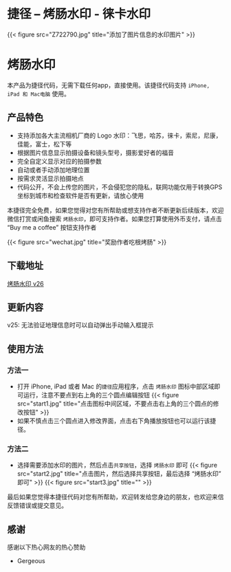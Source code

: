 # 捷径 – 烤肠水印 - 徕卡水印

{{< figure src="Z722790.jpg" title="添加了图片信息的水印图片" >}}
# 烤肠水印
本产品为捷径代码，无需下载任何app，直接使用。该捷径代码支持 `iPhone, iPad 和 Mac电脑` 使用。

## 产品特色
  * 支持添加各大主流相机厂商的 Logo 水印：飞思，哈苏，徕卡，索尼，尼康，佳能，富士，松下等
  * 根据图片信息显示拍摄设备和镜头型号，摄影爱好者的福音
  * 完全自定义显示对应的拍摄参数
  * 自动或者手动添加地理位置
  * 按需求灵活显示拍摄地点
  * 代码公开，不会上传您的图片，不会侵犯您的隐私，联网功能仅用于转换GPS坐标到城市和检查软件是否有更新，请放心使用

本捷径完全免费，如果您觉得对您有所帮助或想支持作者不断更新后续版本，欢迎微信打赏或闲鱼搜索 `烤肠水印`，即可支持作者。如果您打算使用外币支付，请点击 “Buy me a coffee” 按钮支持作者

<script type="text/javascript" src="https://cdnjs.buymeacoffee.com/1.0.0/button.prod.min.js" data-name="bmc-button" data-slug="TsY7ddnPR0" data-color="#5F7FFF" data-emoji="🌭"  data-font="Lato" data-text="Buy me a sausage" data-outline-color="#000000" data-font-color="#ffffff" data-coffee-color="#FFDD00" ></script>

{{< figure src="wechat.jpg" title="奖励作者吃根烤肠" >}}

## 下载地址
[烤肠水印 v26](https://www.icloud.com/shortcuts/9f26a407b331410fb10836d0e3080c4d)

## 更新内容
v25: 无法验证地理信息时可以自动弹出手动输入框提示

## 使用方法
### 方法一

  * 打开 iPhone, iPad 或者 Mac 的`捷径`应用程序，点击 `烤肠水印` 图标中部区域即可运行，注意不要点到右上角的三个圆点编辑按钮
  {{< figure src="start1.jpg" title="点击图标中间区域，不要点击右上角的三个圆点的修改按钮" >}}
  * 如果不慎点击三个圆点进入修改界面，点击右下角播放按钮也可以运行该捷径。

### 方法二

  * 选择需要添加水印的图片，然后点击`共享按钮`，选择 `烤肠水印` 即可
  {{< figure src="start2.jpg" title="点击图片，然后选择共享按钮，最后选择 “烤肠水印” 即可" >}}
{{< figure src="start3.jpg" title="" >}}

最后如果您觉得本捷径代码对您有所帮助，欢迎转发给您身边的朋友，也欢迎来信反馈错误或提交意见。

## 感谢
感谢以下热心网友的热心赞助
  * Gergeous

